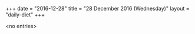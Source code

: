 +++
date = "2016-12-28"
title = "28 December 2016 (Wednesday)"
layout = "daily-diet"
+++


\<no entries\>


